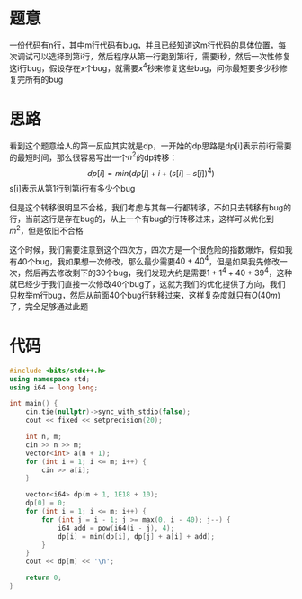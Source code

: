 # 题意

一份代码有n行，其中m行代码有bug，并且已经知道这m行代码的具体位置，每次调试可以选择到第i行，然后程序从第一行跑到第i行，需要i秒，然后一次性修复这i行bug，假设存在x个bug，就需要$x^4$秒来修复这些bug，问你最短要多少秒修复完所有的bug

# 思路

看到这个题意给人的第一反应其实就是dp，一开始的dp思路是dp[i]表示前i行需要的最短时间，那么很容易写出一个$n^2$的dp转移：
$$
dp[i]=min(dp[j]+i+{(s[i]-s[j])}^4)
$$
s[i]表示从第1行到第i行有多少个bug

但是这个转移很明显不合格，我们考虑与其每一行都转移，不如只去转移有bug的行，当前这行是存在bug的，从上一个有bug的行转移过来，这样可以优化到$m^2$，但是依旧不合格

这个时候，我们需要注意到这个四次方，四次方是一个很危险的指数爆炸，假如我有40个bug，我如果想一次修改，那么最少需要$40+40^4$，但是如果我先修改一次，然后再去修改剩下的39个bug，我们发现大约是需要$1+1^4+40+39^4$，这种就已经少于我们直接一次修改40个bug了，这就为我们的优化提供了方向，我们只枚举m行bug，然后从前面40个bug行转移过来，这样复杂度就只有$O(40m)$了，完全足够通过此题

# 代码

```c++
#include <bits/stdc++.h>
using namespace std;
using i64 = long long;

int main() {
    cin.tie(nullptr)->sync_with_stdio(false);
    cout << fixed << setprecision(20);

    int n, m;
    cin >> n >> m;
    vector<int> a(n + 1);
    for (int i = 1; i <= m; i++) {
        cin >> a[i];
    }

    vector<i64> dp(m + 1, 1E18 + 10);
    dp[0] = 0;
    for (int i = 1; i <= m; i++) {
        for (int j = i - 1; j >= max(0, i - 40); j--) {
            i64 add = pow(i64(i - j), 4);
            dp[i] = min(dp[i], dp[j] + a[i] + add);
        }
    }
    cout << dp[m] << '\n';

    return 0;
}
```

